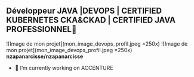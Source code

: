 ## Développeur JAVA |DEVOPS | CERTIFIED KUBERNETES CKA&CKAD | CERTIFIED JAVA PROFESSIONNEL👋
![Image de mon projet](mon_image_devops_profil.jpeg =250x)
![Image de mon projet](mon_image_devops_profil.jpeg =250x)
**nzapanarcisse/nzapanarcisse** 

- 🔭 I’m currently working on ACCENTURE

